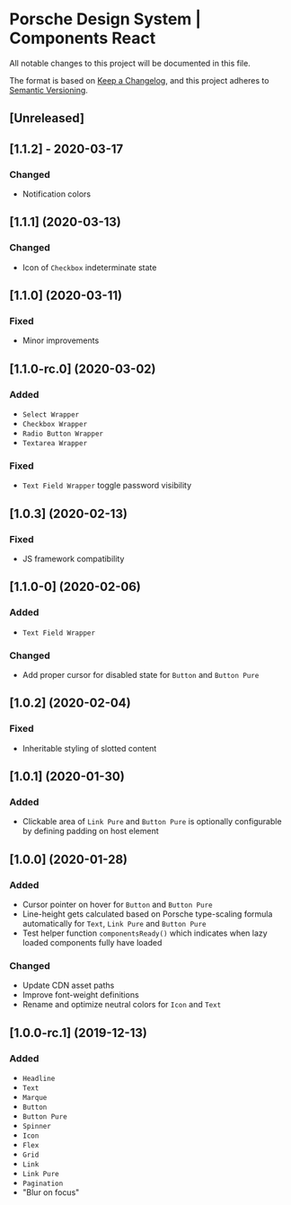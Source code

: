# Porsche Design System | Components React
All notable changes to this project will be documented in this file.

The format is based on [Keep a Changelog](https://keepachangelog.com/en/1.0.0/),
and this project adheres to [Semantic Versioning](https://semver.org/spec/v2.0.0.html).

## [Unreleased]

## [1.1.2] - 2020-03-17

### Changed
- Notification colors

## [1.1.1] (2020-03-13)

### Changed
- Icon of `Checkbox` indeterminate state

## [1.1.0] (2020-03-11)

### Fixed
- Minor improvements

## [1.1.0-rc.0] (2020-03-02)

### Added
- `Select Wrapper`
- `Checkbox Wrapper`
- `Radio Button Wrapper`
- `Textarea Wrapper`

### Fixed
- `Text Field Wrapper` toggle password visibility

## [1.0.3] (2020-02-13)

### Fixed
- JS framework compatibility

## [1.1.0-0] (2020-02-06)

### Added
- `Text Field Wrapper`

### Changed
- Add proper cursor for disabled state for `Button` and `Button Pure`

## [1.0.2] (2020-02-04)

### Fixed
- Inheritable styling of slotted content

## [1.0.1] (2020-01-30)

### Added
- Clickable area of `Link Pure` and `Button Pure` is optionally configurable by defining padding on host element

## [1.0.0] (2020-01-28)

### Added
- Cursor pointer on hover for `Button` and `Button Pure`
- Line-height gets calculated based on Porsche type-scaling formula automatically for `Text`, `Link Pure` and `Button Pure`
- Test helper function `componentsReady()` which indicates when lazy loaded components fully have loaded

### Changed
- Update CDN asset paths
- Improve font-weight definitions
- Rename and optimize neutral colors for `Icon` and `Text`

## [1.0.0-rc.1] (2019-12-13)

### Added
- `Headline`
- `Text`
- `Marque`
- `Button`
- `Button Pure`
- `Spinner`
- `Icon`
- `Flex`
- `Grid`
- `Link`
- `Link Pure`
- `Pagination`
- "Blur on focus"